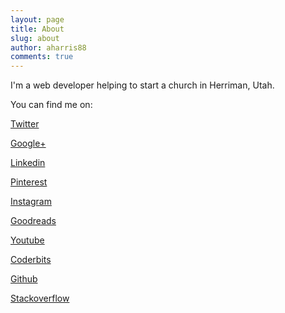 ```yaml
---
layout: page
title: About
slug: about
author: aharris88
comments: true
---
```


I'm a web developer helping to start a church in Herriman, Utah.

You can find me on:

[Twitter](https://twitter.com/a_harris88)

[Google+](https://plus.google.com/+AdamHarris88)

[Linkedin](http://www.linkedin.com/in/adamwadeharris)

[Pinterest](https://www.pinterest.com/aharris88/)

[Instagram](http://instagram.com/adamharris88)

[Goodreads](https://www.goodreads.com/aharris88)

[Youtube](http://www.youtube.com/user/AdamHarrisWebDesign)


[Coderbits](https://coderbits.com/aharris88)

[Github](https://github.com/aharris88)

[Stackoverflow](http://stackoverflow.com/users/1665818/aharris88)